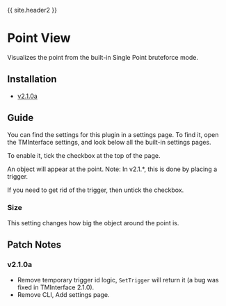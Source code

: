{{ site.header2 }}

# Point View

Visualizes the point from the built-in Single Point bruteforce mode.

## Installation

- [v2.1.0a](https://github.com/Sai-Moen/TMInterface-AS-SaiMoen/releases/download/v2.1.0a_small/point_view.zip)

## Guide

You can find the settings for this plugin in a settings page.
To find it, open the TMInterface settings, and look below all the built-in settings pages.

To enable it, tick the checkbox at the top of the page.

An object will appear at the point.
Note: In v2.1.*, this is done by placing a trigger.

If you need to get rid of the trigger, then untick the checkbox.

### Size

This setting changes how big the object around the point is.

## Patch Notes

### v2.1.0a

- Remove temporary trigger id logic, `SetTrigger` will return it (a bug was fixed in TMInterface 2.1.0).
- Remove CLI, Add settings page.
